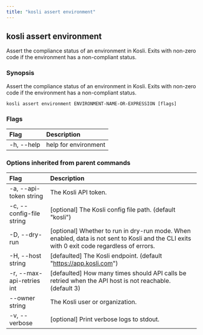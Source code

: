 ```yaml
---
title: "kosli assert environment"
---
```


## kosli assert environment

Assert the compliance status of an environment in Kosli. Exits with non-zero code if the environment has a non-compliant status.

### Synopsis

Assert the compliance status of an environment in Kosli. Exits with non-zero code if the environment has a non-compliant status.

```shell
kosli assert environment ENVIRONMENT-NAME-OR-EXPRESSION [flags]
```

### Flags
| Flag | Description |
| :--- | :--- |
|    -h, --help  |  help for environment  |


### Options inherited from parent commands
| Flag | Description |
| :--- | :--- |
|    -a, --api-token string  |  The Kosli API token.  |
|    -c, --config-file string  |  [optional] The Kosli config file path. (default "kosli")  |
|    -D, --dry-run  |  [optional] Whether to run in dry-run mode. When enabled, data is not sent to Kosli and the CLI exits with 0 exit code regardless of errors.  |
|    -H, --host string  |  [defaulted] The Kosli endpoint. (default "https://app.kosli.com")  |
|    -r, --max-api-retries int  |  [defaulted] How many times should API calls be retried when the API host is not reachable. (default 3)  |
|        --owner string  |  The Kosli user or organization.  |
|    -v, --verbose  |  [optional] Print verbose logs to stdout.  |


